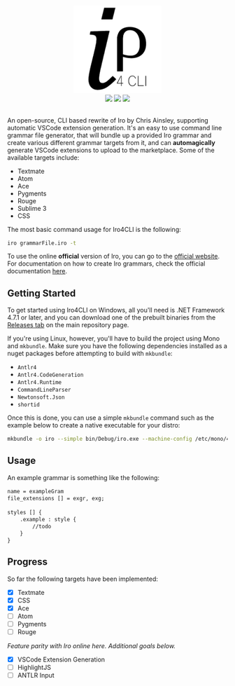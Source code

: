 <div align="center">
<img src="https://github.com/c272/iro4cli/raw/master/logo.png" width=200/>
<br>
<img src="https://img.shields.io/github/issues/c272/iro4cli"> <img src="https://img.shields.io/travis/c272/iro4cli"> <img src="https://img.shields.io/badge/%2ENET->=4.7.1-blue">
<br>
<br>
</div>

An open-source, CLI based rewrite of Iro by Chris Ainsley, supporting automatic VSCode extension generation. It's an easy to use command line grammar file generator, that will bundle up a provided Iro grammar and create various different grammar targets from it, and can **automagically** generate VSCode extensions to upload to the marketplace. Some of the available targets include:

 - Textmate
 - Atom
 - Ace
 - Pygments
 - Rouge
 - Sublime 3
 - CSS

The most basic command usage for Iro4CLI is the following:
```bash
iro grammarFile.iro -t
```
To use the online **official** version of Iro, you can go to the [official website](http://eeyo.io/iro). For documentation on how to create Iro grammars, check the official documentation [here](http://eeyo.io/iro/documentation).

## Getting Started
To get started using Iro4CLI on Windows, all you'll need is .NET Framework 4.7.1 or later, and you can download one of the prebuilt binaries from the [Releases tab](https://github.com/c272/iro4cli/releases) on the main repository page.

If you're using Linux, however, you'll have to build the project using Mono and `mkbundle`. Make sure you have the following dependencies installed as a nuget packages before attempting to build with `mkbundle`:

 - `Antlr4`
 - `Antlr4.CodeGeneration`
 - `Antlr4.Runtime`
 - `CommandLineParser`
 - `Newtonsoft.Json`
 - `shortid`

Once this is done, you can use a simple `mkbundle` command such as the example below to create a native executable for your distro:
```bash
mkbundle -o iro --simple bin/Debug/iro.exe --machine-config /etc/mono/4.5/machine.config --no-config --nodeps bin/Debug/*.dll
```

## Usage
An example grammar is something like the following:
```
name = exampleGram
file_extensions [] = exgr, exg;

styles [] {
    .example : style {
        //todo
    }
}
```

## Progress
So far the following targets have been implemented:
- [x] Textmate
- [x] CSS
- [x] Ace
- [ ] Atom
- [ ] Pygments
- [ ] Rouge

*Feature parity with Iro online here. Additional goals below.*

- [x] VSCode Extension Generation
- [ ] HighlightJS
- [ ] ANTLR Input
